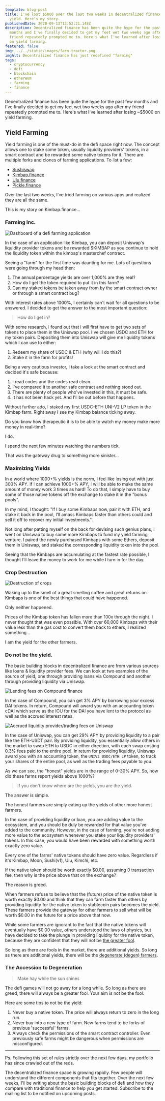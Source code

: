 ```yaml
---
template: blog-post
title: I've lost $5000 over the last two weeks in decentralized finance farming
  yield. Here's my story.
publishedDate: 2020-09-13T13:52:21.148Z
description: Decentralized finance has been quite the hype for the past few
  months and I've finally decided to get my feet wet two weeks ago after my
  friend repeatedly prompted me to. Here's what I've learned after losing ~$5000
  on yield farming.
featured: false
img: ../../static/images/farm-tractor.png
imgAlt: Decentralized finance has just redefined "farming"
tags:
  - cryptocurrency
  - defi
  - blockchain
  - ethereum
  - farming
  - finance
---
```

Decentralized finance has been quite the hype for the past few months and I've finally decided to get my feet wet two weeks ago after my friend repeatedly prompted me to. Here's what I've learned after losing ~\$5000 on yield farming.

## Yield Farming

Yield farming is one of the must-do in the defi space right now. The concept allows one to stake some token, usually liquidity providers' tokens, in a smart contract and be rewarded some native tokens for it. There are multiple forks and clones of farming applications. To list a few:

- [Sushiswap](https://sushiswap.org/)
- [Kimbap.finance](http://kimbap.finance/)
- [Ulu.finance](https://ulu.finance/)
- [Pickle.finance](http://pickle.finance/)

Over the last two weeks, I've tried farming on various apps and realized they are all the same. 

This is my story on Kimbap.finance...

### Farming Inc.

![Dashboard of a defi farming application](../../static/images/defi-farming-dashboard.png)

In the case of an application like Kimbap, you can deposit Uniswap's liquidity provider tokens and be rewarded \$KIMBAP as you continue to hold the liquidity token within the kimbap's masterchef contract.

Seeing a "farm" for the first time was daunting for me. Lots of questions were going through my head then:

1. The annual percentage yields are over 1,000% are they real?
2. How do I get the token required to put it in this farm?
3. Can my staked tokens be taken away from by the smart contract owner or through a smart contract bug?

With interest rates above 1000%, I certainly can't wait for all questions to be answered. I decided to get the answer to the most important question:

> How do I get in?

With some research, I found out that I will first have to get two sets of tokens to place them in the Uniswap pool. I've chosen USDC and ETH for my token pairs. Depositing them into Uniswap will give me liquidity tokens which I can use to either:

1. Redeem my share of USDC & ETH (why will I do this?)
2. Stake it in the farm for profits!

Being a very cautious investor, I take a look at the smart contract and decided it's safe because:

1. I read codes and the codes read clean.
1. I've compared it to another safe contract and nothing stood out.
1. There are plenty of people who've invested in this, it must be safe.
1. It has not been hack yet. And I'll be out before that happens.

Without further ado, I staked my first USDC-ETH UNI-V2 LP token in the Kimbap farm. Right away I see my Kimbap balance ticking away.

Do you know how therapeutic it is to be able to watch my money make more money in real-time?

I do.

I spend the next few minutes watching the numbers tick.

That was the gateway drug to something more sinister...

### Maximizing Yields

In a world where 1000+% yields is the norm, I feel like losing out with just 300% APY. If I can achieve 1000+% APY, I will be able to make the same amount of money work 3 times as hard! To do that, I simply have to buy some of those native tokens off the exchange to stake it in the "bonus pools".

In my mind, I thought: "If I buy some Kimbaps now, pair it with ETH, and stake it back in the pool, I'll amass Kimbaps faster than others could and sell it off to recover my initial investments.".

Not long after patting myself on the back for devising such genius plans, I went on Uniswap to buy some more Kimbaps to fund my yield farming venture. I paired the newly purchased Kimbaps with some Ethers, deposit them in Uniswap, and staked the corresponding liquidity token into the pool.

Seeing that the Kimbaps are accumulating at the fastest rate possible, I thought I'll leave the money to work for me while I turn in for the day.

### Crop Destruction

![Destruction of crops](../../static/images/crop-destroyed.png)

Waking up to the smell of a great smelling coffee and great returns on Kimbaps is one of the best things that could have happened.

Only neither happened.

Prices of the Kimbap token has fallen more than 100x through the night. I never thought that was even possible. With over 60,000 Kimbaps with their value less than the gas cost to convert them back to ethers, I realized something...

I am the yield for the other farmers.

### Do not be the yield.

The basic building blocks in decentralized finance are from various sources like loans & liquidity provider fees. We can look at two examples of the source of yield, one through providing loans via Compound and another through providing liquidity via Uniswap.

![Lending fees on Compound finance](../../static/images/defi-compound-lending-fee.png)

In the case of Compound, you can get 3% APY by borrowing your excess DAI tokens. In return, Compound will award you with an accounting token cDAI which serve as the IOU for the DAI you have lent to the protocol as well as the accrued interest rates.

![Accrued liquidity provider/trading fees on Uniswap](../../static/images/defi-uniswap-fees.png)

In the case of Uniswap, you can get 29% APY by providing liquidity to a pair like the ETH-USDT pair. By providing liquidity, you essentially allow others in the market to swap ETH to USDC in either direction, with each swap costing 0.3% fees paid to the entire pool. In return for providing liquidity, Uniswap award you with an accounting token, the `UNIV2 USDC/ETH LP` token, to track your shares of the entire pool, as well as the trading fees payable to you.

As we can see, the "honest" yields are in the range of 0-30% APY. So, how did these farms report yields above 1000%?

> If you don't know where are the yields, you are the yield.

The answer is simple.

The honest farmers are simply eating up the yields of other more honest farmers.

In the case of providing liquidity or loan, you are adding value to the ecosystem, and you should be duly be rewarded for that value you've added to the community. However, in the case of farming, you're not adding more value to the ecosystem whenever you stake your liquidity providers' tokens. In this case, you would have been rewarded with something worth exactly zero value.

Every one of the farms' native tokens should have zero value. Regardless if it's Kimbap, Moon, Sushi(v1), Ulu, Kimchi, etc.

If the native token should be worth exactly \$0.00, assuming 0 transaction fee, then why is the price above that on the exchange?

The reason is greed.

When farmers refuse to believe that the (future) price of the native token is worth exactly $0.00 and think that they can farm faster than others by providing liquidity for the native token to stablecoin pairs becomes the yield. These farmers provide the gateway for other farmers to sell what will be worth $0.00 in the future for a price above that now.

While some farmers are ignorant to the fact that the native tokens will eventually have \$0.00 value, others understood the laws of physics, but have decided to take the plunge in providing liquidity for the native token, because they are confident that they will not be [the greater fool](https://en.wikipedia.org/wiki/Greater_fool_theory).

So long as there are fools in the market, there are additional yields. So long as there are additional yields, there will be the [degenerate (degen) farmers](https://au.news.yahoo.com/defi-degens-gaming-ethereum-money-201333873.html).

### The Accession to Degeneration

> Make hay while the sun shines

The defi games will not go away for a long while. So long as there are greed, there will always be a greater fool. Your aim is not be the fool.

Here are some tips to not be the yield:

1. Never buy a native token. The price will always return to zero in the long run.
1. Never buy into a new type of farm. New farms tend to be forks of previous 'successful' farms.
1. Always check the permissions of the smart contract controller. Even previously safe farms might be dangerous when permissions are misconfigured.

---

Ps. Following this set of rules strictly over the next few days, my portfolio has since crawled out of the reds.

The decentralized finance space is growing rapidly. Few people will understand the different components that fits together. Over the next few weeks, I'll be writing about the basic building blocks of defi and how they compare with traditional finance to help you get started. Subscribe to the mailing list to be notified on upcoming posts.
